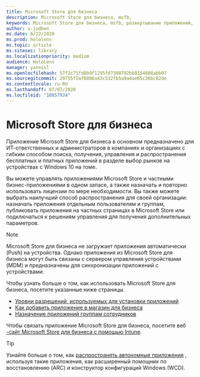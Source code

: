 ```yaml
---
title: Microsoft Store для бизнеса
description: Microsoft Store для бизнеса, msfb,
keywords: Microsoft Store для бизнеса, msfb, развертывание приложений, магазин
author: v-jodben
ms.date: 6/22/2020
ms.prod: hololens
ms.topic: article
ms.sitesec: library
ms.localizationpriority: medium
audience: HoloLens
manager: yannisl
ms.openlocfilehash: 57f2c75fd8b9f1295fd7380792bb8154888abb07
ms.sourcegitcommit: 29755f5af0086a43c532fb5a9a4ae65c36bc82de
ms.contentlocale: ru-RU
ms.lasthandoff: 07/07/2020
ms.locfileid: "10857934"
---
```

# Microsoft Store для бизнеса

Приложение Microsoft Store для бизнеса в основном предназначено для ИТ-ответственных и администраторов в компаниях и организациях с гибким способом поиска, получения, управления и распространения бесплатных и платных приложений в разделе выбор рынков на устройствах с Windows 10 на томе. 

Вы можете управлять приложениями Microsoft Store и частными бизнес-приложениями в одном запасе, а также назначать и повторно использовать лицензии по мере необходимости. Вы также можете выбрать наилучший способ распространения для своей организации: назначать приложения отдельным пользователям и группам, публиковать приложения на частных страницах в Microsoft Store или подключаться к решениям управления для получения дополнительных параметров.

> [!Note] 
> Microsoft Store для бизнеса не загружает приложения автоматически (Push) на устройства. Однако приложения из Microsoft Store для бизнеса могут быть связаны с сервером управления устройствами (MDM) и предназначены для синхронизации приложений с устройствами.

Чтобы узнать больше о том, как использовать Microsoft Store для бизнеса, посетите указанные ниже страницы.
* [Уровни разрешений, используемых для установки приложений](https://docs.microsoft.com/mem/intune/configuration/device-restrictions-windows-holographic#app-store)
* [Как добавить приложение в магазин для бизнеса](https://docs.microsoft.com/mem/intune/apps/store-apps-windows)
* [Назначение приложений группам сотрудников](https://docs.microsoft.com/mem/intune/apps/windows-store-for-business)

Чтобы связать приложение Microsoft Store для бизнеса, посетите веб [-сайт Microsoft Store для бизнеса с помощью Intune](https://docs.microsoft.com/mem/intune/apps/windows-store-for-business#associate-your-microsoft-store-for-business-account-with-intune).

> [!Tip] 
> Узнайте больше о том, как [распространять автономные приложения](https://docs.microsoft.com/microsoft-store/distribute-offline-apps) , используя такие приложения, как расширенный помощник по восстановлению (ARC) и конструктор конфигураций Windows (WCD).

